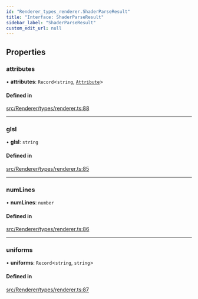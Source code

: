 ```yaml
---
id: "Renderer_types_renderer.ShaderParseResult"
title: "Interface: ShaderParseResult"
sidebar_label: "ShaderParseResult"
custom_edit_url: null
---
```




## Properties

### attributes

• **attributes**: `Record`<`string`, [`Attribute`](Renderer_types_renderer.Attribute)\>

#### Defined in

[src/Renderer/types/renderer.ts:88](https://github.com/ZeaInc/zea-engine/blob/a1fd0b47a/src/Renderer/types/renderer.ts#L88)

___

### glsl

• **glsl**: `string`

#### Defined in

[src/Renderer/types/renderer.ts:85](https://github.com/ZeaInc/zea-engine/blob/a1fd0b47a/src/Renderer/types/renderer.ts#L85)

___

### numLines

• **numLines**: `number`

#### Defined in

[src/Renderer/types/renderer.ts:86](https://github.com/ZeaInc/zea-engine/blob/a1fd0b47a/src/Renderer/types/renderer.ts#L86)

___

### uniforms

• **uniforms**: `Record`<`string`, `string`\>

#### Defined in

[src/Renderer/types/renderer.ts:87](https://github.com/ZeaInc/zea-engine/blob/a1fd0b47a/src/Renderer/types/renderer.ts#L87)

